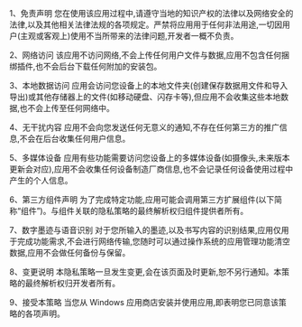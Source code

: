 1、免责声明
您在使用该应用过程中,请遵守当地的知识产权的法律以及网络安全的法律,以及其他相关法律法规的各项规定。严禁将应用用于任何非法用途,一切因用户(主观或客观上)使用不当所带来的法律问题,开发者一概不负责。

2、网络访问
该应用不访问网络,不会上传任何用户文件与数据,应用不包含任何捆绑插件,也不会后台下载任何附加的安装包。

3、本地数据访问
应用会访问您设备上的本地文件夹(创建保存数据用文件和导入导出)或其他存储器上的文件(如移动硬盘、闪存卡等),但应用不会收集这些本地数据,也不会上传至任何网络中。

4、无干扰内容
应用不会向您发送任何无意义的通知,不存在任何第三方的推广信息,不会在后台收集任何用户信息。

5、多媒体设备
应用有些功能需要访问您设备上的多媒体设备(如摄像头,未来版本更新会对应),应用不会收集任何设备制造厂商信息,也不会记录任何设备使用过程中产生的个人信息。

6、第三方组件声明
为了完成特定功能,应用可能会调用第三方扩展组件(以下简称“组件”)。与组件关联的隐私策略的最终解析权归组件提供者所有。

7、数字墨迹与语音识别
对于您所输入的墨迹,以及书写内容的识别结果,应用仅用于完成功能需求,不会进行网络传输,您随时可以通过操作系统的应用管理功能清空数据,应用不会做任何备份与保留。

8、变更说明
本隐私策略一旦发生变更,会在该页面及时更新,恕不另行通知。本策略的最终解析权归开发者所有。

9、接受本策略
当您从 Windows 应用商店安装并使用应用,即表明您已同意该策略的各项声明。